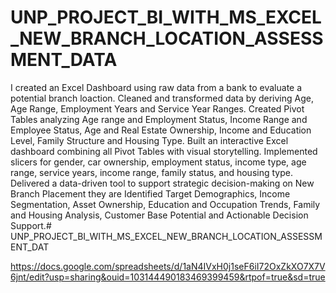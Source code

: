 # UNP_PROJECT_BI_WITH_MS_EXCEL_NEW_BRANCH_LOCATION_ASSESSMENT_DATA
I created an Excel Dashboard using raw data from a bank to evaluate a potential branch loaction. 
Cleaned and transformed data by deriving Age, Age Range, Employment Years and Service Year Ranges.
Created Pivot Tables analyzing Age range and Employment Status, Income Range and Employee Status, Age and Real Estate Ownership, Income and Education Level, Family Structure and Housing Type.
Built an interactive Excel dashboard combining all Pivot Tables with visual storytelling. 
Implemented slicers for gender, car ownership, employment status, income type, age range, service years, income range, family status, and housing type.
Delivered a data-driven tool to support strategic decision-making on New Branch Placement they are Identified Target Demographics, Income Segmentation, Asset Ownership, Education and Occupation Trends, Family and Housing Analysis, Customer Base Potential and Actionable Decision Support.# UNP_PROJECT_BI_WITH_MS_EXCEL_NEW_BRANCH_LOCATION_ASSESSMENT_DAT

https://docs.google.com/spreadsheets/d/1aN4IVxH0j1seF6iI72OxZkXO7X7V6jnt/edit?usp=sharing&ouid=103144490183469399459&rtpof=true&sd=true
